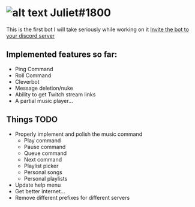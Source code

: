 # ![alt text](http://i.imgur.com/qppHAjG.png) Juliet#1800

This is the first bot I will take seriously while working on it
[Invite the bot to your discord server](https://discordapp.com/oauth2/authorize?client_id=292978791113031690&scope=bot&permissions=90)

## Implemented features so far:
* Ping Command
* Roll Command
* Cleverbot
* Message deletion/nuke
* Ability to get Twitch stream links
* A partial music player...

## Things TODO
* Properly implement and polish the music command
  * Play command
  * Pause command
  * Queue command
  * Next command
  * Playlist picker
  * Personal songs
  * Personal playlists
* Update help menu
* Get better internet...
* Remove different prefixes for different servers